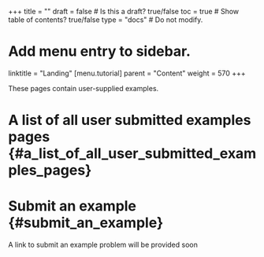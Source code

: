 +++
title = ""
draft = false  # Is this a draft? true/false
toc = true  # Show table of contents? true/false
type = "docs"  # Do not modify.

# Add menu entry to sidebar.
linktitle = "Landing"
[menu.tutorial]
  parent = "Content"
  weight = 570
+++

These pages contain user-supplied examples.

# A list of all user submitted examples pages {#a_list_of_all_user_submitted_examples_pages}

# Submit an example {#submit_an_example}

A link to submit an example problem will be provided soon
